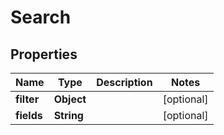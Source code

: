 
# Search

## Properties
Name | Type | Description | Notes
------------ | ------------- | ------------- | -------------
**filter** | **Object** |  |  [optional]
**fields** | **String** |  |  [optional]



